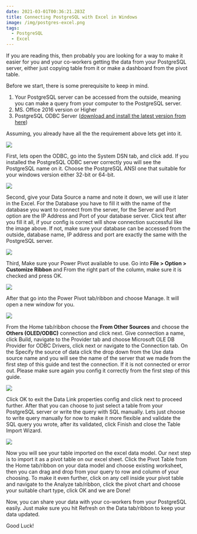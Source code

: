 ```yaml
---
date: 2021-03-01T00:36:21.283Z
title: Connecting PostgreSQL with Excel in Windows
image: /img/postgres-excel.png
tags:
  - PostgreSQL
  - Excel
---
```


<!--StartFragment-->

If you are reading this, then probably you are looking for a way to make it easier for you and your co-workers getting the data from your PostgreSQL server, either just copying table from it or make a dashboard from the pivot table.

Before we start, there is some prerequisite to keep in mind.

1. Your PostgreSQL server can be accessed from the outside, meaning you can make a query from your computer to the PostgreSQL server.
2. MS. Office 2016 version or Higher
3. PostgreSQL ODBC Server ([download and install the latest version from here](https://www.postgresql.org/ftp/odbc/versions/msi/))

Assuming, you already have all the the requirement above lets get into it.

![](/img/odbc.png)

First, lets open the ODBC, go into the System DSN tab, and click add. If you installed the PostgreSQL ODBC server correctly you will see the PostgreSQL name on it. Choose the PostgreSQL ANSI one that suitable for your windows version either 32-bit or 64-bit.

![](/img/odbc2.png)

Second, give your Data Source a name and note it down, we will use it later in the Excel. For the Database you have to fill it with the name of the database you want to connect from the server, for the Server and Port option are the IP Address and Port of your database server. Click test after you fill it all, if your config is correct will show connection successful like the image above. If not, make sure your database can be accessed from the outside, database name, IP address and port are exactly the same with the PostgreSQL server.

![](/img/power_pivot.png)

Third, Make sure your Power Pivot available to use. Go into **File > Option > Customize Ribbon** and From the right part of the column, make sure it is checked and press OK.

![](/img/power-pivot-tab.png)

After that go into the Power Pivot tab/ribbon and choose Manage. It will open a new window for you.

![](/img/data-model.png)

From the Home tab/ribbon choose the **From Other Sources** and choose the **Others (OLED/ODBC)** connection and click next. Give connection a name, click Build, navigate to the Provider tab and choose Microsoft OLE DB Provider for ODBC Drivers, click next or navigate to the Connection tab. On the Specify the source of data click the drop down from the Use data source name and you will see the name of the server that we made from the first step of this guide and test the connection. If it is not connected or error out. Please make sure again you config it correctly from the first step of this guide.

![](/img/data-model2.png)

Click OK to exit the Data Link properties config and click next to proceed further. After that you can choose to just select a table from your PostgreSQL server or write the query with SQL manually. Lets just choose to write query manually for now to make it more flexible and validate the SQL query you wrote, after its validated, click Finish and close the Table Import Wizard.

![](/img/pivot-table-chart.png)

Now you will see your table imported on the excel data model. Our next step is to import it as a pivot table on our excel sheet. Click the Pivot Table from the Home tab/ribbon on your data model and choose existing worksheet, then you can drag and drop from your query to row and column of your choosing. To make it even further, click on any cell inside your pivot table and navigate to the Analyze tab/ribbon, click the pivot chart and choose your suitable chart type, click OK and we are Done!

Now, you can share your data with your co-workers from your PostgreSQL easily. Just make sure you hit Refresh on the Data tab/ribbon to keep your data updated.

Good Luck!

<!--EndFragment-->
